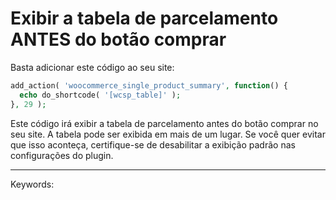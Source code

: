 # Exibir a tabela de parcelamento ANTES do botão comprar

Basta adicionar este código ao seu site:

```php
add_action( 'woocommerce_single_product_summary', function() {  
  echo do_shortcode( '[wcsp_table]' );  
}, 29 );
```

Este código irá exibir a tabela de parcelamento antes do botão comprar no seu site. A tabela pode ser exibida em mais de um lugar. Se você quer evitar que isso aconteça, certifique-se de desabilitar a exibição padrão nas configurações do plugin.

___

Keywords: